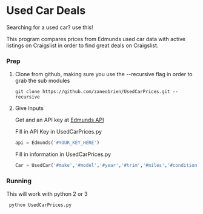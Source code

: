 # Used Car Deals

Searching for a used car? use this!

This program compares prices from Edmunds used car data with active listings on Craigslist in order to find great deals on Craigslist.

### Prep

1) Clone from github, making sure you use the --recursive flag in order to grab the sub modules

      ``` git clone https://github.com/zaneobrien/UsedCarPrices.git --recursive ```

2) Give Inputs

      Get and an API key at [Edmunds API](http://developer.edmunds.com/ "Here")

      Fill in API Key in UsedCarPrices.py
   ```python
   api = Edmunds('#YOUR_KEY_HERE')
   ```

      Fill in information in UsedCarPrices.py
   ```python
   Car = UsedCar('#make','#model','#year','#trim','#miles','#condition','#city','#zipcode')
   ```

### Running

This will work with python 2 or 3

``` python UsedCarPrices.py```
